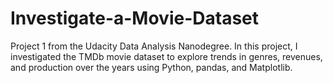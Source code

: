 # Investigate-a-Movie-Dataset
Project 1 from the Udacity Data Analysis Nanodegree. In this project, I investigated the TMDb movie dataset to explore trends in genres, revenues, and production over the years using Python, pandas, and Matplotlib.
